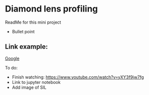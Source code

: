 # Diamond lens profiling
ReadMe for this mini project

* Bullet point

## Link example:
[Google](www.google.com)


To do:
* Finish watching: https://www.youtube.com/watch?v=yXY3f9jw7fg
* Link to jupyter notebook
* Add image of SIL